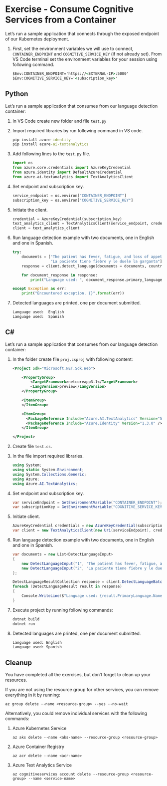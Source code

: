 # Exercise - Consume Cognitive Services from a Container

Let’s run a sample application that connects through the exposed endpoint of our Kubernetes deployment.

1. First, set the environment variables we will use to connect, `CONTAINER_ENDPOINT` and `COGNITIVE_SERVICE_KEY` (if not already set). From VS Code terminal set the environment variables for your session using following command.

    ```cmd
    $Env:CONTAINER_ENDPOINT='https://<EXTERNAL-IP>:5000'
    $Env:COGNITIVE_SERVICE_KEY='<subscription_key>'
    ```

## Python

Let’s run a sample application that consumes from our language detection container:

1. In VS Code create new folder and file `test.py`

1. Import required libraries by run following command in VS code.

    ```cmd
    pip install azure-identity
    pip install azure-ai-textanalytics
    ```
1. Add following lines to the `test.py` file.

    ```python
    import os
    from azure.core.credentials import AzureKeyCredential
    from azure.identity import DefaultAzureCredential
    from azure.ai.textanalytics import TextAnalyticsClient
    ```

1. Set endpoint and subscription key.

    ```python
    service_endpoint = os.environ["CONTAINER_ENDPOINT"]
    subscription_key = os.environ["COGNITIVE_SERVICE_KEY"]
    ```

1. Initiate the client.

    ```python
    credential = AzureKeyCredential(subscription_key)
    text_analytics_client = TextAnalyticsClient(service_endpoint, credential)
    client = text_analytics_client
    ```

1. Run language detection example with two documents, one in English and one in Spanish.

    ```python
    try:
        documents = ["The patient has fever, fatigue, and loss of appetite.",
                     "La paciente tiene fiebre y le duele la garganta"]
        response = client.detect_language(documents = documents, country_hint = 'us')

        for document_response in response:
            print("Language used: ", document_response.primary_language.name)

    except Exception as err:
        print("Encountered exception. {}".format(err))
    ```

1. Detected languages are printed, one per document submitted.

    ```bash
    Language used:  English
    Language used:  Spanish
    ```

## C#

Let’s run a sample application that consumes from our language detection container:


1. In the folder create file `proj.csproj` with following content:

    ```XML
    <Project Sdk="Microsoft.NET.Sdk.Web">

        <PropertyGroup>
            <TargetFramework>netcoreapp3.1</TargetFramework>
            <LangVersion>preview</LangVersion>
        </PropertyGroup>

        <ItemGroup>
        </ItemGroup>

        <ItemGroup>
          <PackageReference Include="Azure.AI.TextAnalytics" Version="5.0.0" />
          <PackageReference Include="Azure.Identity" Version="1.3.0" />
        </ItemGroup>

    </Project>
    ```

1. Create file `test.cs`.

1. In the file import required libraries.

    ```csharp
    using System;
    using static System.Environment;
    using System.Collections.Generic;
    using Azure;
    using Azure.AI.TextAnalytics;
    ```

1. Set endpoint and subscription key.

    ```csharp
    var serviceEndpoint = GetEnvironmentVariable("CONTAINER_ENDPOINT");
    var subscriptionKey = GetEnvironmentVariable("COGNITIVE_SERVICE_KEY");
    ```

1. Initiate client.

    ```csharp
    AzureKeyCredential credentials = new AzureKeyCredential(subscriptionKey);
    var client = new TextAnalyticsClient(new Uri(serviceEndpoint), credentials);
    ```

1. Run language detection example with two documents, one in English and one in Spanish.

    ```csharp
    var documents = new List<DetectLanguageInput>
    {
        new DetectLanguageInput("1", "The patient has fever, fatigue, and loss of appetite."),
        new DetectLanguageInput("2", "La paciente tiene fiebre y le duele la garganta.")
    };

    DetectLanguageResultCollection response = client.DetectLanguageBatch(documents);
    foreach (DetectLanguageResult result in response)
    {
        Console.WriteLine($"Language used: {result.PrimaryLanguage.Name}");
    }
    ```

1. Execute project by running following commands:

    ```cmd
    dotnet build
    dotnet run
    ```

1. Detected languages are printed, one per document submitted.

    ```bash
    Language used: English
    Language used: Spanish
    ```


## Cleanup

You have completed all the exercises, but don’t forget to clean up your resources.

If you are not using the resource group for other services, you can remove everything in it by running:

```azurecli
az group delete --name <resource-group> --yes --no-wait
```

Alternatively, you could remove individual services with the following commands:

1. Azure Kubernetes Service

    ```azurecli
    az aks delete --name <aks-name> --resource-group <resource-group>
    ```

1. Azure Container Registry

    ```azurecli
    az acr delete --name <acr-name>
    ```

1. Azure Text Analytics Service

    ```azurecli
    az cognitiveservices account delete --resource-group <resource-group> --name <service-name>
    ```
